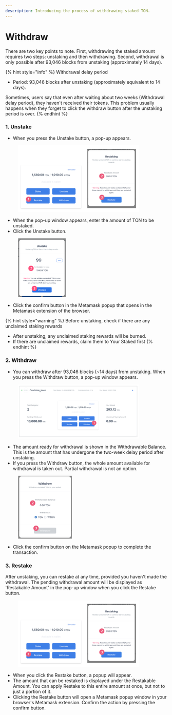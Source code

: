 ```yaml
---
description: Introducing the process of withdrawing staked TON.
---
```


# Withdraw

There are two key points to note. First, withdrawing the staked amount requires two steps: unstaking and then withdrawing. Second, withdrawal is only possible after 93,046 blocks from unstaking (approximately 14 days).

{% hint style="info" %}
Withdrawal delay period

* Period: 93,046 blocks after unstaking (approximately equivalent to 14 days).

Sometimes, users say that even after waiting about two weeks (Withdrawal delay period), they haven't received their tokens. This problem usually happens when they forget to click the withdraw button after the unstaking period is over.
{% endhint %}

### &#x20;1. Unstake

* When you press the Unstake button, a pop-up appears.

<figure><img src="../../../.gitbook/assets/image (10).png" alt="" width="375"><figcaption></figcaption></figure>

* When the pop-up window appears, enter the amount of TON to be unstaked.&#x20;
* Click the Unstake button.

<figure><img src="../../../.gitbook/assets/image (11).png" alt="" width="148"><figcaption></figcaption></figure>

* Click the confirm button in the Metamask popup that opens in the Metamask extension of the browser.&#x20;

{% hint style="warning" %}
Before unstaking, check if there are any unclaimed staking rewards

* After unstaking, any unclaimed staking rewards will be burned.
* If there are unclaimed rewards, claim them to Your Staked first
{% endhint %}

### &#x20;2. Withdraw

* You can withdraw after 93,046 blocks (\~14 days) from unstaking. When you press the Withdraw button, a pop-up window appears.

<figure><img src="../../../.gitbook/assets/image (12).png" alt="" width="375"><figcaption></figcaption></figure>

* The amount ready for withdrawal is shown in the Withdrawable Balance. This is the amount that has undergone the two-week delay period after unstaking.
* If you press the Withdraw button, the whole amount available for withdrawal is taken out. Partial withdrawal is not an option.

<figure><img src="../../../.gitbook/assets/image (13).png" alt="" width="167"><figcaption></figcaption></figure>

* Click the confirm button on the Metamask popup to complete the transaction.

### **3. Restake**

After unstaking, you can restake at any time, provided you haven't made the withdrawal. The pending withdrawal amount will be displayed as 'Restakable Amount' in the pop-up window when you click the Restake button.

<figure><img src="../../../.gitbook/assets/image (9).png" alt="" width="375"><figcaption></figcaption></figure>

* When you click the Restake button, a popup will appear.&#x20;
* The amount that can be restaked is displayed under the Restakable Amount. You can apply Restake to this entire amount at once, but not to just a portion of it.&#x20;
* Clicking the Restake button will open a Metamask popup window in your browser's Metamask extension. Confirm the action by pressing the confirm button.
